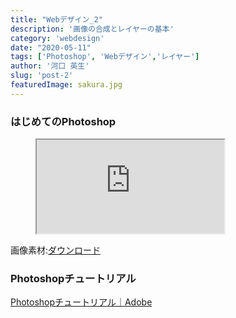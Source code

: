 ```yaml
---
title: "Webデザイン_2"
description: '画像の合成とレイヤーの基本'
category: 'webdesign'
date: "2020-05-11"
tags: ['Photoshop', 'Webデザイン','レイヤー']
author: '河口 英生'
slug: 'post-2'
featuredImage: sakura.jpg
---
```

<div class="post-section">
<h3 class="title is-5" >はじめてのPhotoshop</h3>
<figure class="is-fullwidth slide">
  <iframe src="https://drive.google.com/file/d/1SM_njwE2f2btd4FjIGiAxX_9fkIaTNif/preview"></iframe>
</figure>

画像素材:[ダウンロード](https://drive.google.com/open?id=1v83IF3TCiQN-pt1No8i_w4a9hQFQv98Z)
</div>
<div class="post-section">
<h3 class="title is-5" >Photoshopチュートリアル</h3>
<p><a href="https://helpx.adobe.com/jp/photoshop/tutorials.html" >Photoshopチュートリアル｜Adobe</a></p>
</div>